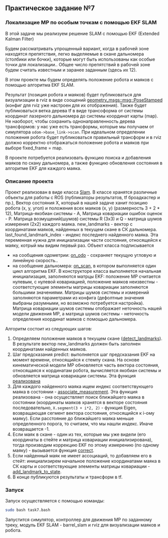 ## Практическое задание №7
### Локализацие МР по особым точкам с помощью EKF SLAM

В этой задаче мы реализуем решение SLAM с помощью EKF (Extended Kalman Filter)

Будем рассматривать упрощенный вариант, когда в рабочей зоне находятся препятствия, легко выделяемые в скане дальномера (столбики или бочки), которые могут быть использованы как особые точки для локализации..
Общее число препятствий в рабочей зоне будем считать известным и заранее заданным (здесь их 12).

В этом проекте мы будем определять положение робота и маяков с помощью алгоритма EKF SLAM.

Результат (позиция робота и маяков) будет публиковаться для визуализации в rviz в виде соощений [geometry_msgs::msg::PoseStamped](https://docs.ros.org/en/api/geometry_msgs/html/msg/PoseStamped.html) (конфиг для rviz уже настроен для их отображения). Также будет публиковаться ветка дерева tf в виде трансоформа от системы координат лазерного дальномера до системы координат карты (map). Не наоборот, чтобы сохранить однонаправленность дерева трансформов: у нас уже есть трансформы, которые мы получаем от симулятора `odom->base_link->scan`. При идеальном определении положения робота будет публиковаться правильный трансформ и в rviz должно корректно отображаться положение робота и маяков при выборе fixed_frame = map.

В проекте потребуется реализовать функцию поиска и добавления маяков по скану дальномера, а также функцию обновления состояния в алгоритме EKF для каждого маяка.

### Описание проекта
Проект реализован в виде класса [Slam](./include/ekf_slam/slam.h). В классе хранятся различные объекты для работы с ROS (публикаторы результатов, tf броадкастер и пр.), Вектор состояния X, который в нашей задаче ханит позицию робота (x, y, угол) и положения всех маяков (x, y) (размерность 3 + 2 * 12), Матрица-якобиан системы - A, Матрица ковариации ошибок оценок - P. Матрица возмущений(шумов) системы R (3x3) и Q - матрица шумов измерения (2x2) каждого маяка.
new_landmarks - вектор с координатами маяков, найденных в текущем скане в СК дальномера.
last_found_landmark_index - индекс последнего найденного маяка. Эта переменная нужна для инициализации части состояния, относящейся к маяку, котрый мы видим первый раз.
Объект класса подписывается 
- на сообщения одометрии: [on_odo](./src/slam.cpp#L50) - сохраняет текущую угловую и линейную скорость..
- на сообщение дальномера: [on_scan](./src/slam.cpp#L289), в котором выполняется один цикл алгоритма EKF.
В конструкторе класса выполняется начальная инициализация, заполняются матрцы EKF: положение МР считается нулевым, с нулевой ковариацией, положение маяков неизвестны - соответстующие элементы матрицы ковариации заполняются большими значениями. Матрицы шумов системы и измерений заполняются параметрами из конфига (дефолтные значения выбраны разумными, но возможно потребуется настройка). Матрица ковариации шумов системы отображает неточность нашей модели движения МР, а матрица шумов системы - неточность определения координат маяков с помощью дальномера.

Алгоритм состоит из следующих шагов:
1. Определяем положение маяков в текущем скане ([detect_landmarks](./src/slam.cpp#L97)). В результате вектор new_landmarks должен быть заполнен координатами найденных маяков.
2. Шаг предсказания predict: выполняется шаг предсказания EKF на момент времени, относящийся к стемпу скана. На основе кинематической модели МР обновляется часть вектора состояния, относящаяся к кординатам робота, вычисляется якобиан системы и обновляется матрица ковариации системы. Эта функция [реализована](./src/slam.cpp#L413)
3. Для каждого найденного маяка ищем индекс соответствующего маяка в состоянии - [associate_measurement](./src/slam.cpp#L146). Эта функция реализована - она осуществляет поиск ближайшего маяка в состоянии (координаты маяков хранятся в векторе состояния последовательно, `X.segment(3 + i*2, 2)` - функция Eigen, возвращающая сегмент вектора состояния, относящийся к i-ому маяку). Если расстояние до ближайшего маяка меньше определенного порога, то считаем, что мы нашли индекс. Иначе возвращается -1.
4. Если маяк в скане - один из тех, которые мы уже видели (его координаты в стейте и матрица ковариации инициализирована), тогда производим коррекцию EKF по этому измерению (по одному маяку) - вызывается функция [correct](./src/slam.cpp#L239).
5. Если найденный маяк не имеет ассоциаций, то добавляем его в стейт: инициализирем начальное положение координатами маяка в СК карты и соответствующие элементы матрицы ковариации - [add_landmark_to_state](./src/slam.cpp#L170).
6. В конце публикуются результаты и трансформ в tf.

### Запуск
Запуск осуществляется с помощью команды:
```bash
sudo bash task7.bash 
```
Запустится симулятор, контроллер для движения МР по заданному треку, модуль EKF SLAM - barrel_slam и rviz для визуализации маяков и робота.
